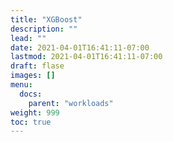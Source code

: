 ```yaml
---
title: "XGBoost"
description: ""
lead: ""
date: 2021-04-01T16:41:11-07:00
lastmod: 2021-04-01T16:41:11-07:00
draft: flase
images: []
menu:
  docs:
    parent: "workloads"
weight: 999
toc: true
---
```


